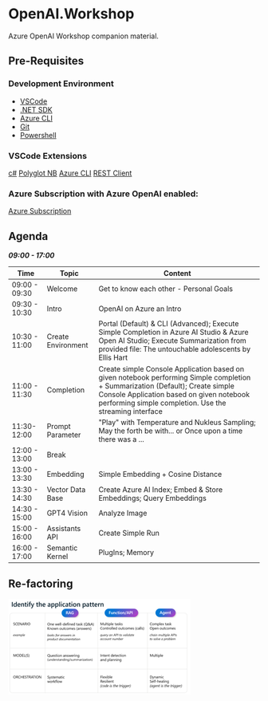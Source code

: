 # OpenAI.Workshop

Azure OpenAI Workshop companion material.

## Pre-Requisites

### Development Environment

- [VSCode](https://code.visualstudio.com/download)
- [.NET SDK](https://dotnet.microsoft.com/en-us/download)
- [Azure CLI](https://learn.microsoft.com/en-us/cli/azure/install-azure-cli-windows?tabs=winget)
- [Git](https://git-scm.com)
- [Powershell](https://learn.microsoft.com/en-us/powershell/scripting/install/installing-powershell-on-windows?view=powershell-7.4)


### VSCode Extensions
[c#](https://marketplace.visualstudio.com/items?itemName=ms-dotnettools.csdevkit)
[Polyglot NB](https://marketplace.visualstudio.com/items?itemName=ms-dotnettools.dotnet-interactive-vscode)
[Azure CLI](https://marketplace.visualstudio.com/items?itemName=ms-vscode.azurecli)
[REST Client](https://marketplace.visualstudio.com/items?itemName=humao.rest-client)


### Azure Subscription with Azure OpenAI enabled:
[Azure Subscription](https://customervoice.microsoft.com/Pages/ResponsePage.aspx?id=v4j5cvGGr0GRqy180BHbR7en2Ais5pxKtso_Pz4b1_xUNTZBNzRKNlVQSFhZMU9aV09EVzYxWFdORCQlQCN0PWcu)


## Agenda

***09:00 - 17:00***

| Time | Topic | Content |
|------|-------|---------|
|09:00 - 09:30 | Welcome | Get to know each other - Personal Goals |
|09:30 - 10:30 | Intro   |OpenAI on Azure an Intro |
|10:30 - 11:00 | Create Environment | Portal (Default) & CLI (Advanced); Execute Simple Completion in Azure AI Studio & Azure Open AI Studio; Execute Summarization from provided file: The untouchable adolescents by Ellis Hart |
|11:00 - 11:30 | Completion | Create simple Console Application based on given notebook performing Simple completion + Summarization (Default);  Create simple Console Application based on given notebook performing simple completion. Use the streaming interface |
|11:30-12:00 | Prompt Parameter |"Play" with Temperature and Nukleus Sampling;  May the forth be with... or  Once upon a time there was a ... |
|12:00 - 13:00 |Break | |
|13:00 - 13:30 | Embedding | Simple Embedding + Cosine Distance |
|13:30 - 14:30 | Vector Data Base |Create Azure AI Index; Embed & Store Embeddings; Query Embeddings |
|14:30 - 15:00 | GPT4 Vision | Analyze Image |
|15:00 - 16:00 | Assistants API|Create Simple Run |
|16:00 - 17:00 | Semantic Kernel |PlugIns; Memory |


## Re-factoring

![WorkshopModulesOverview](./Media/img/WorkshopModulesOverview.png)
